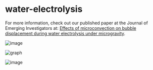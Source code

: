 # water-electrolysis
For more information, check out our published paper at the Journal of Emerging Investigators at: [Effects of microconvection on bubble displacement during water electrolysis under microgravity](https://emerginginvestigators.org/articles/22-246).


![image](https://github.com/VCHS-IRL-Team-H-21-22/water-electrolysis/assets/73449574/b789398f-46cf-47cb-b525-26ed8fff771d)

![graph](https://user-images.githubusercontent.com/73449574/209265594-cb67a92d-e7c9-4bc6-8d9a-6e385ac86985.png)

[old]: <img width="588" alt="image" src="https://user-images.githubusercontent.com/73449574/170134789-86f2d58d-e634-4f22-9271-201f1949fe03.png">

![image](https://github.com/VCHS-IRL-Team-H-21-22/water-electrolysis/assets/73449574/45061377-c772-4c0b-b898-905980060dc2)



